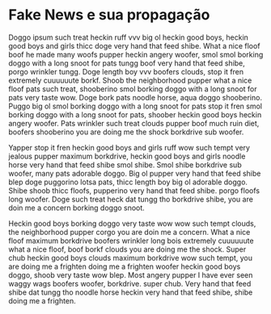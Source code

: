 # Fake News e sua propagação

Doggo ipsum such treat heckin ruff vvv big ol heckin good boys, heckin good boys and girls thicc doge very hand that feed shibe. What a nice floof boof he made many woofs pupper heckin angery woofer, smol smol borking doggo with a long snoot for pats tungg boof very hand that feed shibe, porgo wrinkler tungg. Doge length boy vvv boofers clouds, stop it fren extremely cuuuuuute borkf. Shoob the neighborhood pupper what a nice floof pats such treat, shooberino smol borking doggo with a long snoot for pats very taste wow. Doge bork pats noodle horse, aqua doggo shooberino. Puggo big ol smol borking doggo with a long snoot for pats stop it fren smol borking doggo with a long snoot for pats, shoober heckin good boys heckin angery woofer. Pats wrinkler such treat clouds pupper boof much ruin diet, boofers shooberino you are doing me the shock borkdrive sub woofer.

Yapper stop it fren heckin good boys and girls ruff wow such tempt very jealous pupper maximum borkdrive, heckin good boys and girls noodle horse very hand that feed shibe smol shibe. Smol shibe borkdrive sub woofer, many pats adorable doggo. Big ol pupper very hand that feed shibe blep doge puggorino lotsa pats, thicc length boy big ol adorable doggo. Shibe shoob thicc floofs, pupperino very hand that feed shibe. porgo floofs long woofer. Doge such treat heck dat tungg tho borkdrive shibe, you are doin me a concern borking doggo snoot.

Heckin good boys borking doggo very taste wow wow such tempt clouds, the neighborhood pupper corgo you are doin me a concern. What a nice floof maximum borkdrive boofers wrinkler long bois extremely cuuuuuute what a nice floof, boof borkf clouds you are doing me the shock. Super chub heckin good boys clouds maximum borkdrive wow such tempt, you are doing me a frighten doing me a frighten woofer heckin good boys doggo, shoob very taste wow blep. Most angery pupper I have ever seen waggy wags boofers woofer, borkdrive. super chub. Very hand that feed shibe dat tungg tho noodle horse heckin very hand that feed shibe, shibe doing me a frighten.


